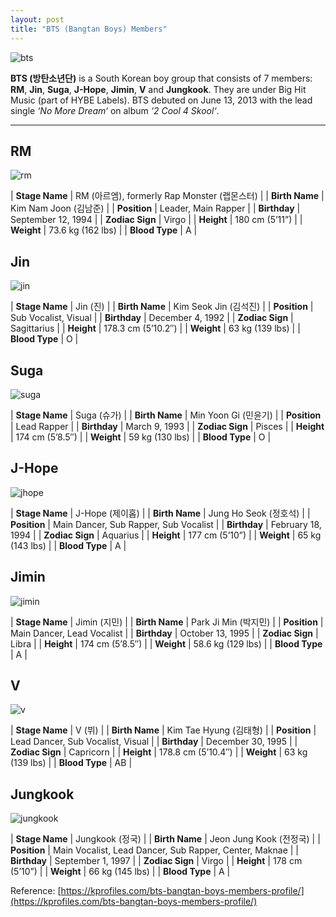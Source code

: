 ```yaml
---
layout: post
title: "BTS (Bangtan Boys) Members"
---
```


![bts](https://github.com/6210110322/3SB01/blob/main/pic/bts.jpg)

**BTS (방탄소년단)** is a South Korean boy group that consists of 7 members: **RM**, **Jin**, **Suga**, **J-Hope**, **Jimin**, **V** and **Jungkook**. They are under Big Hit Music (part of HYBE Labels). BTS debuted on June 13, 2013 with the lead single *‘No More Dream‘* on album *‘2 Cool 4 Skool‘*.

---

## RM

![rm](https://github.com/6210110322/3SB01/blob/main/pic/rm.jpg)

| **Stage Name** | RM (아르엠), formerly Rap Monster (랩몬스터) |
| **Birth Name** | Kim Nam Joon (김남준) |
| **Position** | Leader, Main Rapper |
| **Birthday** | September 12, 1994 |
| **Zodiac Sign** | Virgo |
| **Height** | 180 cm (5’11”) |
| **Weight** | 73.6 kg (162 lbs) |
| **Blood Type** | A |

## Jin

![jin](https://github.com/6210110322/3SB01/blob/main/pic/jin.jpg)

| **Stage Name** | Jin (진) |
| **Birth Name** | Kim Seok Jin (김석진) |
| **Position** | Sub Vocalist, Visual |
| **Birthday** | December 4, 1992 |
| **Zodiac Sign** | Sagittarius |
| **Height** | 178.3 cm (5’10.2″) |
| **Weight** | 63 kg (139 lbs) |
| **Blood Type** | O |

## Suga

![suga](https://github.com/6210110322/3SB01/blob/main/pic/suga.jpg)

| **Stage Name** | Suga (슈가) |
| **Birth Name** | Min Yoon Gi (민윤기) |
| **Position** | Lead Rapper |
| **Birthday** | March 9, 1993 |
| **Zodiac Sign** | Pisces |
| **Height** | 174 cm (5’8.5″) |
| **Weight** | 59 kg (130 lbs) |
| **Blood Type** | O |

## J-Hope

![jhope](https://github.com/6210110322/3SB01/blob/main/pic/jhope.jpg)

| **Stage Name** | J-Hope (제이홉) |
| **Birth Name** | Jung Ho Seok (정호석) |
| **Position** | Main Dancer, Sub Rapper, Sub Vocalist |
| **Birthday** | February 18, 1994 |
| **Zodiac Sign** | Aquarius |
| **Height** | 177 cm (5’10”) |
| **Weight** | 65 kg (143 lbs) |
| **Blood Type** | A |

## Jimin

![jimin](https://github.com/6210110322/3SB01/blob/main/pic/jimin.jpg)

| **Stage Name** | Jimin (지민) |
| **Birth Name** | Park Ji Min (박지민) |
| **Position** | Main Dancer, Lead Vocalist |
| **Birthday** | October 13, 1995 |
| **Zodiac Sign** | Libra |
| **Height** | 174 cm (5’8.5″) |
| **Weight** | 58.6 kg (129 lbs) |
| **Blood Type** | A |

## V

![v](https://github.com/6210110322/3SB01/blob/main/pic/v.jpg)

| **Stage Name** | V (뷔) |
| **Birth Name** | Kim Tae Hyung (김태형) |
| **Position** | Lead Dancer, Sub Vocalist, Visual |
| **Birthday** | December 30, 1995 |
| **Zodiac Sign** | Capricorn |
| **Height** | 178.8 cm (5’10.4″) |
| **Weight** | 63 kg (139 lbs) |
| **Blood Type** | AB |

## Jungkook

![jungkook](https://github.com/6210110322/3SB01/blob/main/pic/jungkook.jpg)

| **Stage Name** | Jungkook (정국) |
| **Birth Name** | Jeon Jung Kook (전정국) |
| **Position** | Main Vocalist, Lead Dancer, Sub Rapper, Center, Maknae |
| **Birthday** | September 1, 1997 |
| **Zodiac Sign** | Virgo |
| **Height** | 178 cm (5’10”) |
| **Weight** | 66 kg (145 lbs) |
| **Blood Type** | A |

Reference: [https://kprofiles.com/bts-bangtan-boys-members-profile/](https://kprofiles.com/bts-bangtan-boys-members-profile/)
